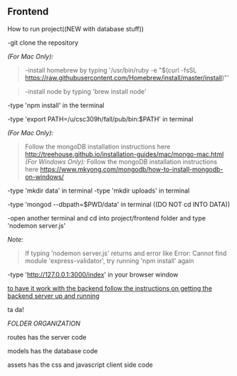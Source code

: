 ## Frontend ##

How to run project((NEW with database stuff))

-git clone the repository

*(For Mac Only):*
>-install homebrew by typing '/usr/bin/ruby -e "$(curl -fsSL https://raw.githubusercontent.com/Homebrew/install/master/install)"'

>-install node by typing 'brew install node'


-type 'npm install' in the terminal

-type 'export PATH=/u/csc309h/fall/pub/bin:$PATH' in terminal

*(For Mac Only):*
>Follow the mongoDB installation instructions here
http://treehouse.github.io/installation-guides/mac/mongo-mac.html
*(For Windows Only):*
>Follow the mongoDB installation instructions here
https://www.mkyong.com/mongodb/how-to-install-mongodb-on-windows/

-type 'mkdir data' in terminal
-type 'mkdir uploads' in terminal



-type 'mongod --dbpath=$PWD/data' in terminal ((DO NOT cd INTO DATA))

-open another terminal and cd into project/frontend folder and type 'nodemon server.js'




*Note:*
>If typing 'nodemon server.js' returns and error like Error: Cannot find module 'express-validator', try running 'npm install' again

-type 'http://127.0.0.1:3000/index' in your browser window

[to have it work with the backend follow the instructions on getting the backend server up and running](https://github.com/csc301-winter-2017/project-team-11/edit/master/project/backend/README.md)




ta da!




*FOLDER ORGANIZATION*

routes has the server code

models has the database code

assets has the css and javascript client side code
